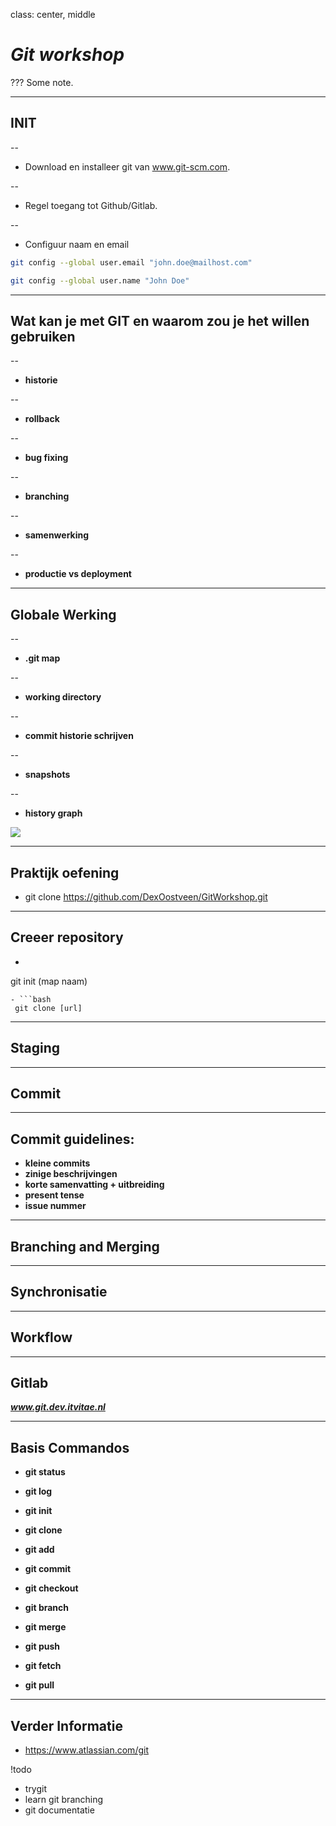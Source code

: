 
class: center, middle
# _Git workshop_ 

???
Some note.


---
## INIT

--

- Download en installeer git van www.git-scm.com.

--

- Regel toegang tot Github/Gitlab.

--

- Configuur naam en email

```bash
git config --global user.email "john.doe@mailhost.com"

git config --global user.name "John Doe"
```

---
## Wat kan je met GIT en waarom zou je het willen gebruiken 
--

-   **historie** 

--

-   **rollback**

--

-   **bug fixing** 

--

-   **branching**

--

-   **samenwerking** 

--

-   **productie vs deployment** 

---

## Globale Werking


--

-   **.git map**

--

-   **working directory**

--

-   **commit historie schrijven**

--

-   **snapshots**

--

-   **history graph**

![](http://i.stack.imgur.com/OLmxz.png)

---

## Praktijk oefening
-   git clone https://github.com/DexOostveen/GitWorkshop.git 

---

## Creeer repository
- ```bash 
git init (map naam) 
```
- ```bash
 git clone [url]
```
---

## Staging
<!-- tracked vs untracked -->
<!-- unmodified modified staged -->
<!-- todo:plaatje toevoegen  -->
<!-- git add [filename|*|*.ext] -->
---

## Commit
<!-- git commit -m "comment" -->
<!--  -->
---
## Commit guidelines:
-   **kleine commits**
-   **zinige beschrijvingen**
-   **korte samenvatting + uitbreiding**
-   **present tense**
-   **issue nummer**


---

## Branching and Merging
<!-- show branches -->
<!-- create branches -->
<!-- switch branches  checkout-->
<!-- merge branches -->
<!-- merge conflicts -->
---

## Synchronisatie
<!-- remotes -->
<!-- add remotes -->
<!-- server/master vs origin/master vs master -->

<!-- push -->
<!-- fetch -->
<!-- pull -->

---
<!-- 
## GIT Basics
-   **info**
-   **wijziging opslaan**
-   **branching**
-   **sync**
--- -->

## Workflow
<!-- init of clone -->
<!-- edit -->
<!-- status -->
<!-- stage -->
<!-- status -->
<!-- commit -->
<!-- log -->
<!-- fetch -->
<!-- status -->
<!-- pull -->
<!-- status -->
<!-- push -->
<!-- status -->
---

## Gitlab

_**www.git.dev.itvitae.nl**_

---

## Basis Commandos
- **git status**
- **git log**


- **git init**
- **git clone**


- **git add**
- **git commit**


- **git checkout**
- **git branch**
- **git merge**


- **git push**
- **git fetch**
- **git pull**


---

## Verder Informatie

- https://www.atlassian.com/git

!todo
- trygit
- learn git branching
- git documentatie